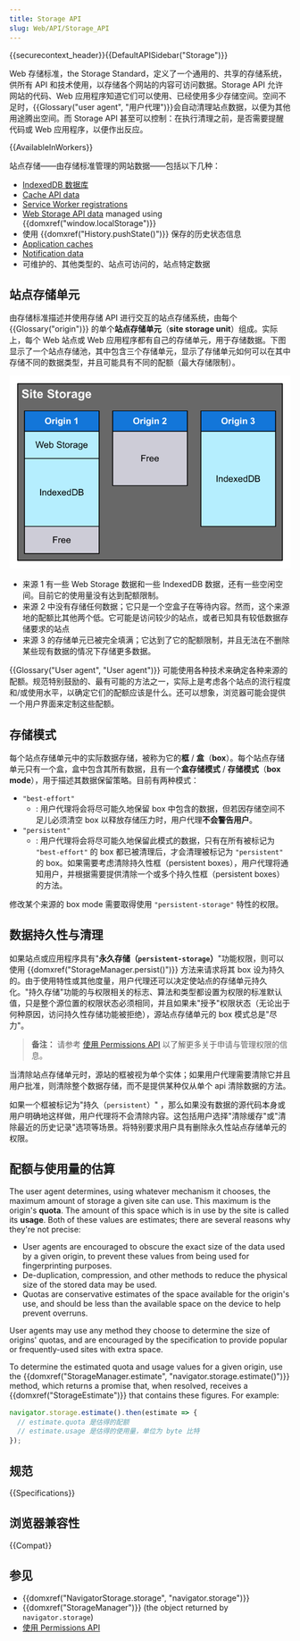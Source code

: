 ```yaml
---
title: Storage API
slug: Web/API/Storage_API
---
```


{{securecontext_header}}{{DefaultAPISidebar("Storage")}}

Web 存储标准，the Storage Standard，定义了一个通用的、共享的存储系统，供所有 API 和技术使用，以存储各个网站的内容可访问数据。Storage API 允许网站的代码、Web 应用程序知道它们可以使用、已经使用多少存储空间。空间不足时，{{Glossary("user agent", "用户代理")}}会自动清理站点数据，以便为其他用途腾出空间。而 Storage API 甚至可以控制：在执行清理之前，是否需要提醒代码或 Web 应用程序，以便作出反应。

{{AvailableInWorkers}}

站点存储——由存储标准管理的网站数据——包括以下几种：

- [IndexedDB 数据库](/zh-CN/docs/Web/API/IndexedDB_API)
- [Cache API data](/zh-CN/docs/Web/API/Cache)
- [Service Worker registrations](/zh-CN/docs/Web/API/Service_Worker_API)
- [Web Storage API data](/zh-CN/docs/Web/API/Web_Storage_API) managed using {{domxref("window.localStorage")}}
- 使用 {{domxref("History.pushState()")}} 保存的历史状态信息
- [Application caches](/zh-CN/docs/Web/HTML/Using_the_application_cache)
- [Notification data](/zh-CN/docs/Web/API/Notifications_API)
- 可维护的、其他类型的、站点可访问的，站点特定数据

## 站点存储单元

由存储标准描述并使用存储 API 进行交互的站点存储系统，由每个 {{Glossary("origin")}} 的单个**站点存储单元**（**site storage unit**）组成。实际上，每个 Web 站点或 Web 应用程序都有自己的存储单元，用于存储数据。下图显示了一个站点存储池，其中包含三个存储单元，显示了存储单元如何可以在其中存储不同的数据类型，并且可能具有不同的配额（最大存储限制）。

![A diagram showing how the site storage pool consists of multiple storage units that contain data from various APIs as well as possible unused space left before the quota is reached.](storageunits.png)

- 来源 1 有一些 Web Storage 数据和一些 IndexedDB 数据，还有一些空闲空间。目前它的使用量没有达到配额限制。
- 来源 2 中没有存储任何数据；它只是一个空盒子在等待内容。然而，这个来源地的配额比其他两个低。它可能是访问较少的站点，或者已知具有较低数据存储要求的站点
- 来源 3 的存储单元已被完全填满；它达到了它的配额限制，并且无法在不删除某些现有数据的情况下存储更多数据。

{{Glossary("User agent", "User agent")}} 可能使用各种技术来确定各种来源的配额。规范特别鼓励的、最有可能的方法之一，实际上是考虑各个站点的流行程度 和/或使用水平，以确定它们的配额应该是什么。还可以想象，浏览器可能会提供一个用户界面来定制这些配额。

## 存储模式

每个站点存储单元中的实际数据存储，被称为它的**框** / **盒**（**box**）。每个站点存储单元只有一个盒，盒中包含其所有数据，且有一个**盒存储模式** / **存储模式**（**box mode**），用于描述其数据保留策略。目前有两种模式：

- `"best-effort"`
  - : 用户代理将会将尽可能久地保留 box 中包含的数据，但若因存储空间不足儿必须清空 box 以释放存储压力时，用户代理**不会警告用户**。
- `"persistent"`
  - : 用户代理将会将尽可能久地保留此模式的数据，只有在所有被标记为 `"best-effort"` 的 box 都已被清理后，才会清理被标记为 `"persistent"` 的 box。如果需要考虑清除持久性框（persistent boxes），用户代理将通知用户，并根据需要提供清除一个或多个持久性框（persistent boxes）的方法。

修改某个来源的 box mode 需要取得使用 `"persistent-storage"` 特性的权限。

## 数据持久性与清理

如果站点或应用程序具有"**永久存储（`persistent-storage`）**"功能权限，则可以使用 {{domxref("StorageManager.persist()")}} 方法来请求将其 box 设为持久的。由于使用特性或其他度量，用户代理还可以决定使站点的存储单元持久化。"持久存储"功能的与权限相关的标志、算法和类型都设置为权限的标准默认值，只是整个源位置的权限状态必须相同，并且如果未"授予"权限状态（无论出于何种原因，访问持久性存储功能被拒绝），源站点存储单元的 box 模式总是"尽力"。

> **备注：** 请参考 [使用 Permissions API](/zh-CN/docs/Web/API/Permissions_API/Using_the_Permissions_API) 以了解更多关于申请与管理权限的信息。

当清除站点存储单元时，源站的框被视为单个实体；如果用户代理需要清除它并且用户批准，则清除整个数据存储，而不是提供某种仅从单个 api 清除数据的方法。

如果一个框被标记为"持久（`persistent`）" ，那么如果没有数据的源代码本身或用户明确地这样做，用户代理将不会清除内容。这包括用户选择"清除缓存"或"清除最近的历史记录"选项等场景。将特别要求用户具有删除永久性站点存储单元的权限。

## 配额与使用量的估算

The user agent determines, using whatever mechanism it chooses, the maximum amount of storage a given site can use. This maximum is the origin's **quota**. The amount of this space which is in use by the site is called its **usage**. Both of these values are estimates; there are several reasons why they're not precise:

- User agents are encouraged to obscure the exact size of the data used by a given origin, to prevent these values from being used for fingerprinting purposes.
- De-duplication, compression, and other methods to reduce the physical size of the stored data may be used.
- Quotas are conservative estimates of the space available for the origin's use, and should be less than the available space on the device to help prevent overruns.

User agents may use any method they choose to determine the size of origins' quotas, and are encouraged by the specification to provide popular or frequently-used sites with extra space.

To determine the estimated quota and usage values for a given origin, use the {{domxref("StorageManager.estimate", "navigator.storage.estimate()")}} method, which returns a promise that, when resolved, receives a {{domxref("StorageEstimate")}} that contains these figures. For example:

```js
navigator.storage.estimate().then(estimate => {
  // estimate.quota 是估得的配额
  // estimate.usage 是估得的使用量，单位为 byte 比特
});
```

## 规范

{{Specifications}}

## 浏览器兼容性

{{Compat}}

## 参见

- {{domxref("NavigatorStorage.storage", "navigator.storage")}}
- {{domxref("StorageManager")}} (the object returned by `navigator.storage`)
- [使用 Permissions API](/zh-CN/docs/Web/API/Permissions_API/Using_the_Permissions_API)
